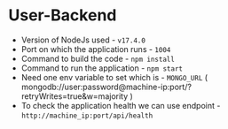 # User-Backend

- Version of NodeJs used - `v17.4.0`
- Port on which the application runs - `1004`
- Command to build the code - `npm install`
- Command to run the application - `npm start`
- Need one env variable to set which is - `MONGO_URL` ( mongodb://user:password@machine-ip:port/?retryWrites=true&w=majority ) 
- To check the application health we can use endpoint - `http://machine_ip:port/api/health`
